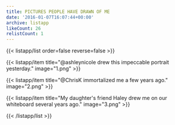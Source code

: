 ```yaml
---
title: PICTURES PEOPLE HAVE DRAWN OF ME
date: '2016-01-07T16:07:44+00:00'
archive: listapp
likeCount: 26
relistCount: 1
---
```


{{< listapp/list order=false reverse=false >}}

   {{< listapp/item title="@ashleynicole drew this impeccable portrait yesterday."
      image="1.png" >}}

   {{< listapp/item title="@ChrisK immortalized me a few years ago."
      image="2.png" >}}

   {{< listapp/item title="My daughter's friend Haley drew me on our whiteboard several years ago."
      image="3.png" >}}

{{< /listapp/list >}}
